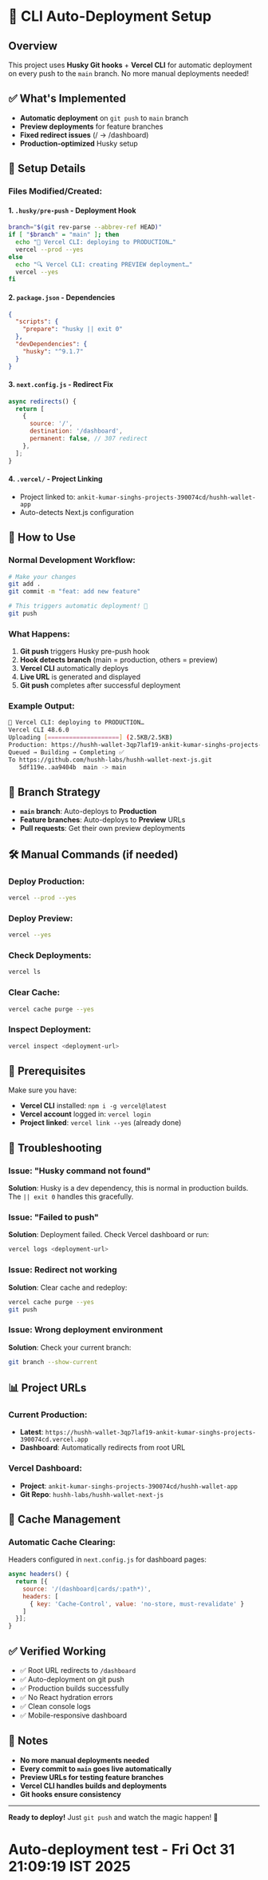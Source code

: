 # 🚀 CLI Auto-Deployment Setup

## Overview

This project uses **Husky Git hooks** + **Vercel CLI** for automatic deployment on every push to the `main` branch. No more manual deployments needed!

## ✅ What's Implemented

- **Automatic deployment** on `git push` to `main` branch
- **Preview deployments** for feature branches  
- **Fixed redirect issues** (/ → /dashboard)
- **Production-optimized** Husky setup

## 🔧 Setup Details

### Files Modified/Created:

#### 1. `.husky/pre-push` - Deployment Hook
```bash
branch="$(git rev-parse --abbrev-ref HEAD)"
if [ "$branch" = "main" ]; then
  echo "🚀 Vercel CLI: deploying to PRODUCTION…"
  vercel --prod --yes
else
  echo "🔍 Vercel CLI: creating PREVIEW deployment…"
  vercel --yes
fi
```

#### 2. `package.json` - Dependencies
```json
{
  "scripts": {
    "prepare": "husky || exit 0"
  },
  "devDependencies": {
    "husky": "^9.1.7"
  }
}
```

#### 3. `next.config.js` - Redirect Fix
```js
async redirects() {
  return [
    {
      source: '/',
      destination: '/dashboard',
      permanent: false, // 307 redirect
    },
  ];
}
```

#### 4. `.vercel/` - Project Linking
- Project linked to: `ankit-kumar-singhs-projects-390074cd/hushh-wallet-app`
- Auto-detects Next.js configuration

## 🚀 How to Use

### Normal Development Workflow:
```bash
# Make your changes
git add .
git commit -m "feat: add new feature"

# This triggers automatic deployment! 🎉
git push
```

### What Happens:
1. **Git push** triggers Husky pre-push hook
2. **Hook detects branch** (main = production, others = preview)
3. **Vercel CLI** automatically deploys
4. **Live URL** is generated and displayed
5. **Git push** completes after successful deployment

### Example Output:
```bash
🚀 Vercel CLI: deploying to PRODUCTION…
Vercel CLI 48.6.0
Uploading [====================] (2.5KB/2.5KB)
Production: https://hushh-wallet-3qp7laf19-ankit-kumar-singhs-projects-390074cd.vercel.app
Queued → Building → Completing ✅
To https://github.com/hushh-labs/hushh-wallet-next-js.git
   5df119e..aa9404b  main -> main
```

## 🎯 Branch Strategy

- **`main` branch**: Auto-deploys to **Production**
- **Feature branches**: Auto-deploys to **Preview** URLs
- **Pull requests**: Get their own preview deployments

## 🛠️ Manual Commands (if needed)

### Deploy Production:
```bash
vercel --prod --yes
```

### Deploy Preview:
```bash
vercel --yes
```

### Check Deployments:
```bash
vercel ls
```

### Clear Cache:
```bash
vercel cache purge --yes
```

### Inspect Deployment:
```bash
vercel inspect <deployment-url>
```

## 🔧 Prerequisites

Make sure you have:
- **Vercel CLI** installed: `npm i -g vercel@latest`
- **Vercel account** logged in: `vercel login`
- **Project linked**: `vercel link --yes` (already done)

## 🐛 Troubleshooting

### Issue: "Husky command not found"
**Solution**: Husky is a dev dependency, this is normal in production builds. The `|| exit 0` handles this gracefully.

### Issue: "Failed to push"
**Solution**: Deployment failed. Check Vercel dashboard or run:
```bash
vercel logs <deployment-url>
```

### Issue: Redirect not working
**Solution**: Clear cache and redeploy:
```bash
vercel cache purge --yes
git push
```

### Issue: Wrong deployment environment
**Solution**: Check your current branch:
```bash
git branch --show-current
```

## 📊 Project URLs

### Current Production:
- **Latest**: `https://hushh-wallet-3qp7laf19-ankit-kumar-singhs-projects-390074cd.vercel.app`
- **Dashboard**: Automatically redirects from root URL

### Vercel Dashboard:
- **Project**: `ankit-kumar-singhs-projects-390074cd/hushh-wallet-app`
- **Git Repo**: `hushh-labs/hushh-wallet-next-js`

## 🔄 Cache Management

### Automatic Cache Clearing:
Headers configured in `next.config.js` for dashboard pages:
```js
async headers() {
  return [{
    source: '/(dashboard|cards/:path*)',
    headers: [
      { key: 'Cache-Control', value: 'no-store, must-revalidate' }
    ]
  }];
}
```

## ✅ Verified Working

- ✅ Root URL redirects to `/dashboard`
- ✅ Auto-deployment on git push
- ✅ Production builds successfully
- ✅ No React hydration errors
- ✅ Clean console logs
- ✅ Mobile-responsive dashboard

## 📝 Notes

- **No more manual deployments needed**
- **Every commit to `main` goes live automatically**
- **Preview URLs for testing feature branches**
- **Vercel CLI handles builds and deployments**
- **Git hooks ensure consistency**

---

**Ready to deploy!** Just `git push` and watch the magic happen! 🎉
# Auto-deployment test - Fri Oct 31 21:09:19 IST 2025
